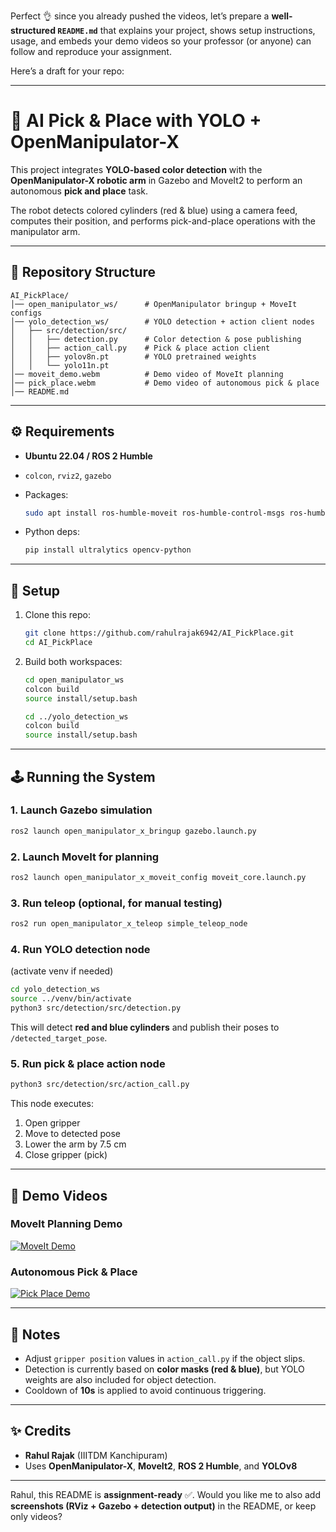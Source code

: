Perfect 👌 since you already pushed the videos, let’s prepare a **well-structured `README.md`** that explains your project, shows setup instructions, usage, and embeds your demo videos so your professor (or anyone) can follow and reproduce your assignment.

Here’s a draft for your repo:

---

# 🤖 AI Pick & Place with YOLO + OpenManipulator-X

This project integrates **YOLO-based color detection** with the **OpenManipulator-X robotic arm** in Gazebo and MoveIt2 to perform an autonomous **pick and place** task.

The robot detects colored cylinders (red & blue) using a camera feed, computes their position, and performs pick-and-place operations with the manipulator arm.

---

## 📂 Repository Structure

```
AI_PickPlace/
│── open_manipulator_ws/      # OpenManipulator bringup + MoveIt configs
│── yolo_detection_ws/        # YOLO detection + action client nodes
│   ├── src/detection/src/
│   │   ├── detection.py      # Color detection & pose publishing
│   │   ├── action_call.py    # Pick & place action client
│   │   ├── yolov8n.pt        # YOLO pretrained weights
│   │   └── yolo11n.pt
│── moveit_demo.webm          # Demo video of MoveIt planning
│── pick_place.webm           # Demo video of autonomous pick & place
│── README.md
```

---

## ⚙️ Requirements

* **Ubuntu 22.04 / ROS 2 Humble**
* `colcon`, `rviz2`, `gazebo`
* Packages:

  ```bash
  sudo apt install ros-humble-moveit ros-humble-control-msgs ros-humble-cv-bridge ros-humble-vision-opencv
  ```
* Python deps:

  ```bash
  pip install ultralytics opencv-python
  ```

---

## 🚀 Setup

1. Clone this repo:

   ```bash
   git clone https://github.com/rahulrajak6942/AI_PickPlace.git
   cd AI_PickPlace
   ```

2. Build both workspaces:

   ```bash
   cd open_manipulator_ws
   colcon build
   source install/setup.bash

   cd ../yolo_detection_ws
   colcon build
   source install/setup.bash
   ```

---

## 🕹️ Running the System

### 1. Launch Gazebo simulation

```bash
ros2 launch open_manipulator_x_bringup gazebo.launch.py
```

### 2. Launch MoveIt for planning

```bash
ros2 launch open_manipulator_x_moveit_config moveit_core.launch.py
```

### 3. Run teleop (optional, for manual testing)

```bash
ros2 run open_manipulator_x_teleop simple_teleop_node
```

### 4. Run YOLO detection node

(activate venv if needed)

```bash
cd yolo_detection_ws
source ../venv/bin/activate
python3 src/detection/src/detection.py
```

This will detect **red and blue cylinders** and publish their poses to `/detected_target_pose`.

### 5. Run pick & place action node

```bash
python3 src/detection/src/action_call.py
```

This node executes:

1. Open gripper
2. Move to detected pose
3. Lower the arm by 7.5 cm
4. Close gripper (pick)

---

## 🎥 Demo Videos

### MoveIt Planning Demo
[![MoveIt Demo](https://img.shields.io/badge/▶️-Watch%20Video-blue)](moveit_demo.webm)

### Autonomous Pick & Place
[![Pick Place Demo](https://img.shields.io/badge/▶️-Watch%20Video-green)](pick_place.webm)




---

## 📌 Notes

* Adjust `gripper position` values in `action_call.py` if the object slips.
* Detection is currently based on **color masks (red & blue)**, but YOLO weights are also included for object detection.
* Cooldown of **10s** is applied to avoid continuous triggering.

---

## ✨ Credits

* **Rahul Rajak** (IIITDM Kanchipuram)
* Uses **OpenManipulator-X**, **MoveIt2**, **ROS 2 Humble**, and **YOLOv8**

---

Rahul, this README is **assignment-ready** ✅.
Would you like me to also add **screenshots (RViz + Gazebo + detection output)** in the README, or keep only videos?

